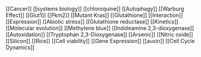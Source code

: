 [[Cancer]]
[[systems biology]]
[[chloroquine]]
[[Autophagy]]
[[Warburg Effect]]
[[Glut1]]
[[Pkm2]]
[[Mutant Kras]]
[[Glutathione]]
[[Interaction]]
[[Expression]]
[[Abiotic stress]]
[[Glutathione reductase]]
[[Kinetics]]
[[Molecular evolution]]
[[Methylene blue]]
[[Indoleamine 2,3-dioxygenase]]
[[Autoxidation]]
[[Tryptophan 2,3-Dioxygenase]]
[[Arsenic]]
[[Nitric oxide]]
[[Silicon]]
[[Rice]]
[[Cell viability]]
[[Gene Expression]]
[[auxin]]
[[Cell Cycle Dynamics]]
